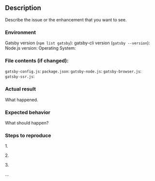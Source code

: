 <!-- 
  If you're reading this... it means that you want to contribute to the project! Awesome and thanks!
  
  To make it easier for us to help you — please follow the suggested format below (as it makes sense).
  
  Useful Links:
  - Documentation: https://www.gatsbyjs.org/docs/
  - How to Contribute: https://www.gatsbyjs.org/docs/how-to-contribute/
  - How to File an Issue: https://www.gatsbyjs.org/docs/how-to-file-an-issue/
  - Become a Sponsor: https://opencollective.com/gatsby#sponsor
  
  Before opening a new issue, please search existing issues (https://github.com/gatsbyjs/gatsby/issues)
  to double-check your issue isn't already known.
-->

## Description

Describe the issue or the enhancement that you want to see.

### Environment

Gatsby version (`npm list gatsby`):
gatsby-cli version (`gatsby --version`):
Node.js version:
Operating System:

### File contents (if changed):

`gatsby-config.js`: <!-- code block or not changed -->
`package.json`: <!-- code block or not changed -->
`gatsby-node.js`: <!-- code block or not changed -->
`gatsby-browser.js`: <!-- code block or not changed -->
`gatsby-ssr.js`: <!-- code block or not changed -->

### Actual result

What happened.

### Expected behavior

What should happen?

### Steps to reproduce

1\.

2\.

3\.

...

